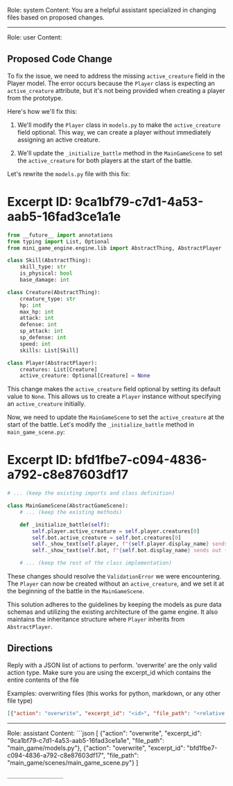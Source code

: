 Role: system
Content: You are a helpful assistant specialized in changing files based on proposed changes.
__________________
Role: user
Content: 
## Proposed Code Change
To fix the issue, we need to address the missing `active_creature` field in the Player model. The error occurs because the `Player` class is expecting an `active_creature` attribute, but it's not being provided when creating a player from the prototype.

Here's how we'll fix this:

1. We'll modify the `Player` class in `models.py` to make the `active_creature` field optional. This way, we can create a player without immediately assigning an active creature.

2. We'll update the `_initialize_battle` method in the `MainGameScene` to set the `active_creature` for both players at the start of the battle.

Let's rewrite the `models.py` file with this fix:

# Excerpt ID: 9ca1bf79-c7d1-4a53-aab5-16fad3ce1a1e
```python main_game/models.py
from __future__ import annotations
from typing import List, Optional
from mini_game_engine.engine.lib import AbstractThing, AbstractPlayer

class Skill(AbstractThing):
    skill_type: str
    is_physical: bool
    base_damage: int

class Creature(AbstractThing):
    creature_type: str
    hp: int
    max_hp: int
    attack: int
    defense: int
    sp_attack: int
    sp_defense: int
    speed: int
    skills: List[Skill]

class Player(AbstractPlayer):
    creatures: List[Creature]
    active_creature: Optional[Creature] = None
```

This change makes the `active_creature` field optional by setting its default value to `None`. This allows us to create a `Player` instance without specifying an `active_creature` initially.

Now, we need to update the `MainGameScene` to set the `active_creature` at the start of the battle. Let's modify the `_initialize_battle` method in `main_game_scene.py`:

# Excerpt ID: bfd1fbe7-c094-4836-a792-c8e87603df17
```python main_game/scenes/main_game_scene.py
# ... (keep the existing imports and class definition)

class MainGameScene(AbstractGameScene):
    # ... (keep the existing methods)

    def _initialize_battle(self):
        self.player.active_creature = self.player.creatures[0]
        self.bot.active_creature = self.bot.creatures[0]
        self._show_text(self.player, f"{self.player.display_name} sends out {self.player.active_creature.display_name}!")
        self._show_text(self.bot, f"{self.bot.display_name} sends out {self.bot.active_creature.display_name}!")

    # ... (keep the rest of the class implementation)
```

These changes should resolve the `ValidationError` we were encountering. The `Player` can now be created without an `active_creature`, and we set it at the beginning of the battle in the `MainGameScene`.

This solution adheres to the guidelines by keeping the models as pure data schemas and utilizing the existing architecture of the game engine. It also maintains the inheritance structure where `Player` inherits from `AbstractPlayer`.

## Directions
Reply with a JSON list of actions to perform. 'overwrite' are the only valid action type. 
Make sure you are using the excerpt_id which contains the entire contents of the file

Examples:
overwriting files (this works for python, markdown, or any other file type)
```json output_example1
[{"action": "overwrite", "excerpt_id": "<id>", "file_path": "<relative file path>"}]
```

__________________
Role: assistant
Content: ```json
[
    {"action": "overwrite", "excerpt_id": "9ca1bf79-c7d1-4a53-aab5-16fad3ce1a1e", "file_path": "main_game/models.py"},
    {"action": "overwrite", "excerpt_id": "bfd1fbe7-c094-4836-a792-c8e87603df17", "file_path": "main_game/scenes/main_game_scene.py"}
]
```
__________________
